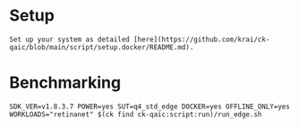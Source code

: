 # Setup
    Set up your system as detailed [here](https://github.com/krai/ck-qaic/blob/main/script/setup.docker/README.md).

# Benchmarking
```
SDK_VER=v1.8.3.7 POWER=yes SUT=q4_std_edge DOCKER=yes OFFLINE_ONLY=yes WORKLOADS="retinanet" $(ck find ck-qaic:script:run)/run_edge.sh
```
